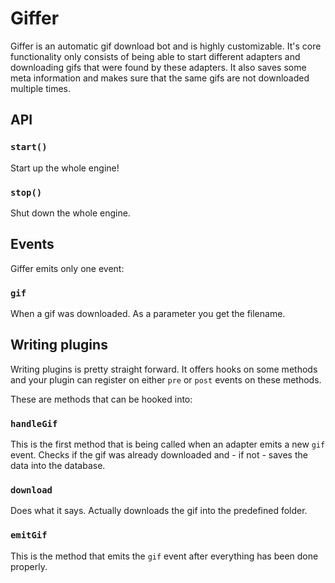 # Giffer

Giffer is an automatic gif download bot and is highly customizable. It's core
functionality only consists of being able to start different adapters and
downloading gifs that were found by these adapters. It also saves some meta
information and makes sure that the same gifs are not downloaded multiple times.

## API

### `start()`

Start up the whole engine!

### `stop()`

Shut down the whole engine.

## Events

Giffer emits only one event:

### `gif`

When a gif was downloaded. As a parameter you get the filename.

## Writing plugins

Writing plugins is pretty straight forward. It offers hooks on some methods and
your plugin can register on either `pre` or `post` events on these methods.

These are methods that can be hooked into:

### `handleGif`

This is the first method that is being called when an adapter emits a new `gif`
event. Checks if the gif was already downloaded and - if not - saves the data
into the database.

### `download`

Does what it says. Actually downloads the gif into the predefined folder.

### `emitGif`

This is the method that emits the `gif` event after everything has been done
properly.
